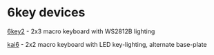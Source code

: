 # 6key devices

[6key2](6key2/) - 2x3 macro keyboard with WS2812B lighting

[kai6](kai6/) - 2x2 macro keyboard with LED key-lighting, alternate base-plate
